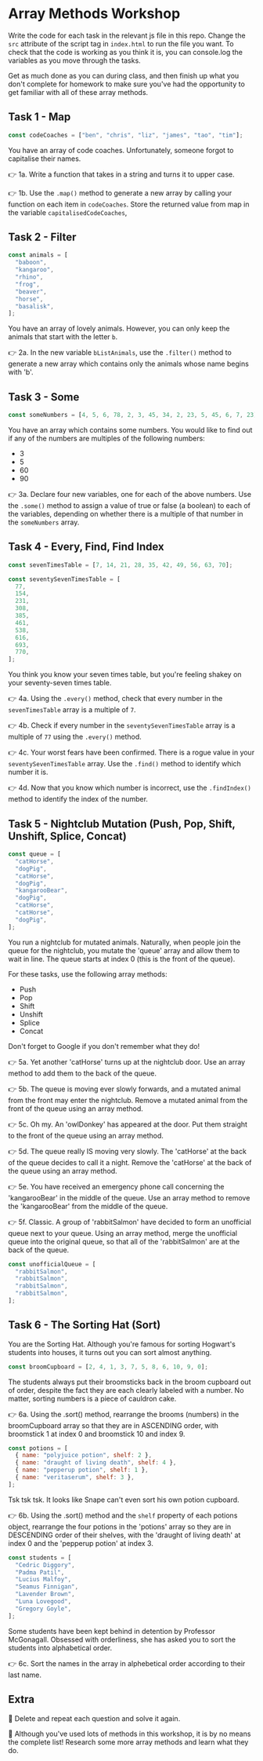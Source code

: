 # Array Methods Workshop

Write the code for each task in the relevant js file in this repo. Change the `src` attribute of the script tag in `index.html` to run the file you want. To check that the code is working as you think it is, you can console.log the variables as you move through the tasks.

Get as much done as you can during class, and then finish up what you don't complete for homework to make sure you've had the opportunity to get familiar with all of these array methods.

## Task 1 - Map

```js
const codeCoaches = ["ben", "chris", "liz", "james", "tao", "tim"];
```

You have an array of code coaches. Unfortunately, someone forgot to capitalise their names.

👉 1a. Write a function that takes in a string and turns it to upper case.

👉 1b. Use the `.map()` method to generate a new array by calling your function on each item in `codeCoaches`. Store the returned value from map in the variable `capitalisedCodeCoaches`,

## Task 2 - Filter

```js
const animals = [
  "baboon",
  "kangaroo",
  "rhino",
  "frog",
  "beaver",
  "horse",
  "basalisk",
];
```

You have an array of lovely animals. However, you can only keep the animals that start with the letter `b`. 

👉 2a. In the new variable `bListAnimals`, use the `.filter()` method to generate a new array which contains only the animals whose name begins with 'b'. 

## Task 3 - Some

```js
const someNumbers = [4, 5, 6, 78, 2, 3, 45, 34, 2, 23, 5, 45, 6, 7, 23]
```

You have an array which contains some numbers. You would like to find out if any of the numbers are multiples of the following numbers:

- 3
- 5
- 60
- 90

👉 3a. Declare four new variables, one for each of the above numbers. Use the `.some()` method to assign a value of true or false (a boolean) to each of the variables, depending on whether there is a multiple of that number in the `someNumbers` array. 

## Task 4 - Every, Find, Find Index

```js
const sevenTimesTable = [7, 14, 21, 28, 35, 42, 49, 56, 63, 70];

const seventySevenTimesTable = [
  77,
  154,
  231,
  308,
  385,
  461,
  538,
  616,
  693,
  770,
];
```

You think you know your seven times table, but you're feeling shakey on your seventy-seven times table.

👉 4a. Using the `.every()` method, check that every number in the `sevenTimesTable` array is a multiple of `7`.

👉 4b. Check if every number in the `seventySevenTimesTable` array is a multiple of `77` using the `.every()` method.

👉 4c. Your worst fears have been confirmed. There is a rogue value in your `seventySevenTimesTable` array. Use the `.find()` method to identify which number it is.

👉 4d. Now that you know which number is incorrect, use the `.findIndex()` method to identify the index of the number.

## Task 5 - Nightclub Mutation (Push, Pop, Shift, Unshift, Splice, Concat)

```js
const queue = [
  "catHorse",
  "dogPig",
  "catHorse",
  "dogPig",
  "kangarooBear",
  "dogPig",
  "catHorse",
  "catHorse",
  "dogPig",
];
```

You run a nightclub for mutated animals. Naturally, when people join the queue for the nightclub, you mutate the 'queue' array and allow them to wait in line. The queue starts at index 0 (this is the front of the queue).

For these tasks, use the following array methods: 

- Push
- Pop
- Shift
- Unshift
- Splice
- Concat

Don't forget to Google if you don't remember what they do!

👉 5a. Yet another 'catHorse' turns up at the nightclub door. Use an array method to add them to the back of the queue.

👉 5b. The queue is moving ever slowly forwards, and a mutated animal from the front may enter the nightclub. Remove a mutated animal from the front of the queue using an array method.

👉 5c. Oh my. An 'owlDonkey' has appeared at the door. Put them straight to the front of the queue using an array method.

👉 5d. The queue really IS moving very slowly. The 'catHorse' at the back of the queue decides to call it a night. Remove the 'catHorse' at the back of the queue using an array method.

👉 5e. You have received an emergency phone call concerning the 'kangarooBear' in the middle of the queue. Use an array method to remove the 'kangarooBear' from the middle of the queue.

👉 5f. Classic. A group of 'rabbitSalmon' have decided to form an unofficial queue next to your queue. Using an array method, merge the unofficial queue into the original queue, so that all of the 'rabbitSalmon' are at the back of the queue.

```js
const unofficialQueue = [
  "rabbitSalmon",
  "rabbitSalmon",
  "rabbitSalmon",
  "rabbitSalmon",
];
```

## Task 6 - The Sorting Hat (Sort)

You are the Sorting Hat. Although you're famous for sorting Hogwart's students into houses, it turns out you can sort almost anything.

```js
const broomCupboard = [2, 4, 1, 3, 7, 5, 8, 6, 10, 9, 0];
```

The students always put their broomsticks back in the broom cupboard out of order, despite the fact they are each clearly labeled with a number. No matter, sorting numbers is a piece of cauldron cake. 

👉 6a. Using the .sort() method, rearrange the brooms (numbers) in the broomCupboard array so that they are in ASCENDING order, with broomstick 1 at index 0 and broomstick 10 and index 9.

```js
const potions = [
  { name: "polyjuice potion", shelf: 2 },
  { name: "draught of living death", shelf: 4 },
  { name: "pepperup potion", shelf: 1 },
  { name: "veritaserum", shelf: 3 },
];
```

Tsk tsk tsk. It looks like Snape can't even sort his own potion cupboard. 

👉 6b. Using the .sort() method and the `shelf` property of each potions object, rearrange the four potions in the 'potions' array so they are in DESCENDING order of their shelves, with the 'draught of living death' at index 0 and the 'pepperup potion' at index 3.

```js
const students = [
  "Cedric Diggory",
  "Padma Patil",
  "Lucius Malfoy",
  "Seamus Finnigan",
  "Lavender Brown",
  "Luna Lovegood",
  "Gregory Goyle",
];
```

Some students have been kept behind in detention by Professor McGonagall. Obsessed with orderliness, she has asked you to sort the students into alphabetical order. 
 
👉 6c. Sort the names in the array in alphebetical order according to their last name.

## Extra

🌟 Delete and repeat each question and solve it again.

🌟 Although you've used lots of methods in this workshop, it is by no means the complete list! Research some more array methods and learn what they do.

